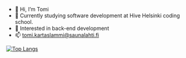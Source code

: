 - 👋 Hi, I’m Tomi
- 👀 Currently studying software development at Hive Helsinki coding school.
- 🚀 Interested in back-end development
- 📫 tomi.kartaslammi@saunalahti.fi


[![Top Langs](https://github-readme-stats.vercel.app/api/top-langs/?username=tkartasl&theme=tokyonight&size_weight=0.5&count_weight=0.5&layout=compact)](https://github.com/anuraghazra/github-readme-stats)
<!---
tkartasl/tkartasl is a ✨ special ✨ repository because its `README.md` (this file) appears on your GitHub profile.
You can click the Preview link to take a look at your changes.
--->

